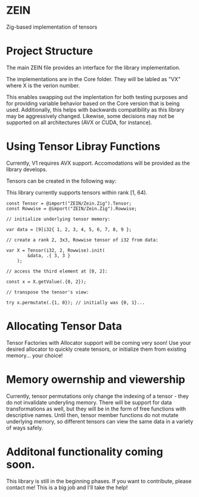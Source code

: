 # ZEIN
Zig-based implementation of tensors

# Project Structure
The main ZEIN file provides an interface for the library implementation.

The implementations are in the Core folder. They will be labled as "VX" where X is the verion number.

This enables swapping out the implentation for both testing purposes and for providing variable behavior based on the Core version that is being used.
Additionally, this helps with backwards compatibility as this library may be aggressively changed. Likewise, some decisions may not be supported on all 
architectures (AVX or CUDA, for instance).

# Using Tensor Libray Functions
Currently, V1 requires AVX support. Accomodations will be provided as the library develops.

Tensors can be created in the following way:

This library currently supports tensors within rank [1, 64). 

```
const Tensor = @import("ZEIN/Zein.Zig").Tensor;
const Rowwise = @import("ZEIN/Zein.Zig").Rowwise;

// initialize underlying tensor memory:

var data = [9]i32{ 1, 2, 3, 4, 5, 6, 7, 8, 9 };

// create a rank 2, 3x3, Rowwise tensor of i32 from data:

var X = Tensor(i32, 2, Rowwise).init(
        &data, .{ 3, 3 }
    );    

// access the third element at [0, 2]:

const x = X.getValue(.{0, 2});

// transpose the tensor's view:

try x.permutate(.{1, 0}); // initially was {0, 1}...

```

# Allocating Tensor Data
Tensor Factories with Allocator support will be coming very soon! Use your desired
allocator to quickly create tensors, or initialize them from existing memory...
your choice!

# Memory owernship and viewership
Currently, tensor permutations only change the indexing of a tensor - they do not
invalidate underyling memory. There will be support for data transformations as well,
but they will be in the form of free functions with descriptive names. Until then,
tensor member functions do not mutate underlying memory, so different tensors can
view the same data in a variety of ways safely.

# Additonal functionality coming soon.
This library is still in the beginning phases. If you want to contribute, please
contact me! This is a big job and I'll take the help!
